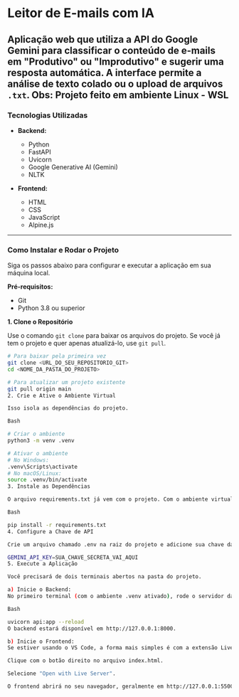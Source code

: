 # Leitor de E-mails com IA

Aplicação web que utiliza a API do Google Gemini para classificar o conteúdo de e-mails em "Produtivo" ou "Improdutivo" e sugerir uma resposta automática. A interface permite a análise de texto colado ou o upload de arquivos `.txt`.
Obs: Projeto feito em ambiente Linux - WSL
---

### Tecnologias Utilizadas

* **Backend:**
    * Python
    * FastAPI
    * Uvicorn
    * Google Generative AI (Gemini)
    * NLTK

* **Frontend:**
    * HTML
    * CSS
    * JavaScript
    * Alpine.js

---

### Como Instalar e Rodar o Projeto

Siga os passos abaixo para configurar e executar a aplicação em sua máquina local.

**Pré-requisitos:**
* Git
* Python 3.8 ou superior

**1. Clone o Repositório**

Use o comando `git clone` para baixar os arquivos do projeto. Se você já tem o projeto e quer apenas atualizá-lo, use `git pull`.

```bash
# Para baixar pela primeira vez
git clone <URL_DO_SEU_REPOSITORIO_GIT>
cd <NOME_DA_PASTA_DO_PROJETO>

# Para atualizar um projeto existente
git pull origin main
2. Crie e Ative o Ambiente Virtual

Isso isola as dependências do projeto.

Bash

# Criar o ambiente
python3 -m venv .venv

# Ativar o ambiente
# No Windows:
.venv\Scripts\activate
# No macOS/Linux:
source .venv/bin/activate
3. Instale as Dependências

O arquivo requirements.txt já vem com o projeto. Com o ambiente virtual ativado, instale todas as bibliotecas com o seguinte comando:

Bash

pip install -r requirements.txt
4. Configure a Chave de API

Crie um arquivo chamado .env na raiz do projeto e adicione sua chave da API do Gemini.

GEMINI_API_KEY=SUA_CHAVE_SECRETA_VAI_AQUI
5. Execute a Aplicação

Você precisará de dois terminais abertos na pasta do projeto.

a) Inicie o Backend:
No primeiro terminal (com o ambiente .venv ativado), rode o servidor da API.

Bash

uvicorn api:app --reload
O backend estará disponível em http://127.0.0.1:8000.

b) Inicie o Frontend:
Se estiver usando o VS Code, a forma mais simples é com a extensão Live Server.

Clique com o botão direito no arquivo index.html.

Selecione "Open with Live Server".

O frontend abrirá no seu navegador, geralmente em http://127.0.0.1:5500.